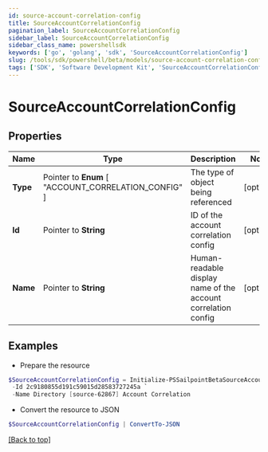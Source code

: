 ```yaml
---
id: source-account-correlation-config
title: SourceAccountCorrelationConfig
pagination_label: SourceAccountCorrelationConfig
sidebar_label: SourceAccountCorrelationConfig
sidebar_class_name: powershellsdk
keywords: ['go', 'golang', 'sdk', 'SourceAccountCorrelationConfig'] 
slug: /tools/sdk/powershell/beta/models/source-account-correlation-config
tags: ['SDK', 'Software Development Kit', 'SourceAccountCorrelationConfig']
---
```



# SourceAccountCorrelationConfig

## Properties

Name | Type | Description | Notes
------------ | ------------- | ------------- | -------------
**Type** |  Pointer to  **Enum** [  "ACCOUNT_CORRELATION_CONFIG" ] | The type of object being referenced | [optional] 
**Id** |  Pointer to **String** | ID of the account correlation config | [optional] 
**Name** |  Pointer to **String** | Human-readable display name of the account correlation config | [optional] 

## Examples

- Prepare the resource
```powershell
$SourceAccountCorrelationConfig = Initialize-PSSailpointBetaSourceAccountCorrelationConfig  -Type ACCOUNT_CORRELATION_CONFIG `
 -Id 2c9180855d191c59015d28583727245a `
 -Name Directory [source-62867] Account Correlation
```

- Convert the resource to JSON
```powershell
$SourceAccountCorrelationConfig | ConvertTo-JSON
```


[[Back to top]](#) 

